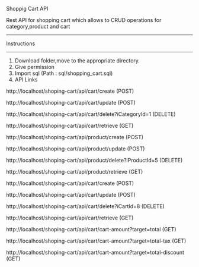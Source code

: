 Shoppig Cart API

Rest API for shopping cart which allows to CRUD operations for category,product and cart


************
Instructions
************

1. Download folder,move to the appropriate directory.
2. Give permission
3. Import sql (Path : sql/shopping_cart.sql)
4. API Links

http://localhost/shoping-cart/api/cart/create (POST)

http://localhost/shoping-cart/api/cart/update (POST)

http://localhost/shoping-cart/api/cart/delete?iCategoryId=1 (DELETE)

http://localhost/shoping-cart/api/cart/retrieve (GET)

http://localhost/shoping-cart/api/product/create (POST)

http://localhost/shoping-cart/api/product/update (POST)

http://localhost/shoping-cart/api/product/delete?iProductId=5 (DELETE)

http://localhost/shoping-cart/api/product/retrieve (GET)

http://localhost/shoping-cart/api/cart/create (POST)

http://localhost/shoping-cart/api/cart/update (POST)

http://localhost/shoping-cart/api/cart/delete?iCartId=8 (DELETE)

http://localhost/shoping-cart/api/cart/retrieve (GET)

http://localhost/shoping-cart/api/cart/cart-amount?target=total (GET)

http://localhost/shoping-cart/api/cart/cart-amount?target=total-tax (GET)

http://localhost/shoping-cart/api/cart/cart-amount?target=total-discount (GET)
